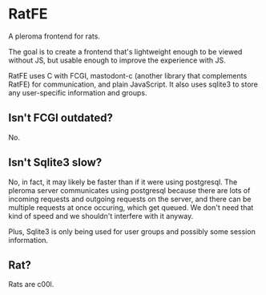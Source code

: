 # RatFE

A pleroma frontend for rats.

The goal is to create a frontend that's lightweight enough to be viewed without JS, but
usable enough to improve the experience with JS.

RatFE uses C with FCGI, mastodont-c (another library that complements RatFE) for
communication, and plain JavaScript. It also uses sqlite3 to store any user-specific
information and groups.

## Isn't FCGI outdated?

No.

## Isn't Sqlite3 slow?

No, in fact, it may likely be faster than if it were using postgresql. The pleroma server
communicates using postgresql because there are lots of incoming requests and outgoing
requests on the server, and there can be multiple requests at once occuring, which get
queued. We don't need that kind of speed and we shouldn't interfere with it anyway.

Plus, Sqlite3 is only being used for user groups and possibly some session information.

## Rat?

Rats are c00l.

